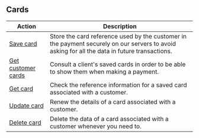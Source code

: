 ## Cards

|Action|Description|
|---|---|
|[Save card](https://www.mercadopago[FAKER][URL][DOMAIN]/developers/en/reference/cards/_customers_customer_id_cards/post)|Store the card reference used by the customer in the payment securely on our servers to avoid asking for all the data in future transactions.|
|[Get customer cards](https://www.mercadopago[FAKER][URL][DOMAIN]/developers/en/reference/cards/_customers_customer_id_cards/get)|Consult a client's saved cards in order to be able to show them when making a payment.|
|[Get card](https://www.mercadopago[FAKER][URL][DOMAIN]/developers/en/reference/cards/_customers_customer_id_cards_id/get)|Check the reference information for a saved card associated with a customer.|
|[Update card](https://www.mercadopago[FAKER][URL][DOMAIN]/developers/en/reference/cards/_customers_customer_id_cards_id/put)|Renew the details of a card associated with a customer.|
|[Delete card](https://www.mercadopago[FAKER][URL][DOMAIN]/developers/en/reference/cards/_customers_customer_id_cards_id/delete)|Delete the data of a card associated with a customer whenever you need to.|



